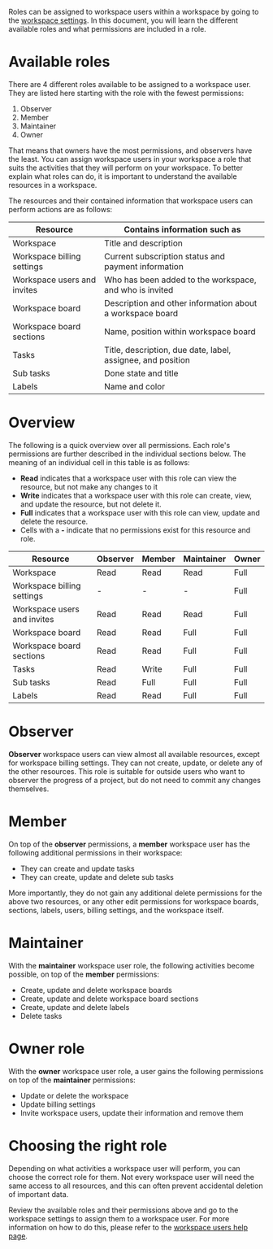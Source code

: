 Roles can be assigned to workspace users within a workspace by going to the
[workspace settings](/help/workspace-users#edit-a-workspace-users-permissions).
In this document, you will learn the different available roles and what
permissions are included in a role.

# Available roles

There are 4 different roles available to be assigned to a workspace user. They
are listed here starting with the role with the fewest permissions:

1. Observer
2. Member
3. Maintainer
4. Owner

That means that owners have the most permissions, and observers have the least.
You can assign workspace users in your workspace a role that suits the
activities that they will perform on your workspace. To better explain what
roles can do, it is important to understand the available resources in a
workspace.

The resources and their contained information that workspace users can perform
actions are as follows:

| Resource                    | Contains information such as                                |
| --------------------------- | ----------------------------------------------------------- |
| Workspace                   | Title and description                                       |
| Workspace billing settings  | Current subscription status and payment information         |
| Workspace users and invites | Who has been added to the workspace, and who is invited     |
| Workspace board             | Description and other information about a workspace board   |
| Workspace board sections    | Name, position within workspace board                       |
| Tasks                       | Title, description, due date, label, assignee, and position |
| Sub tasks                   | Done state and title                                        |
| Labels                      | Name and color                                              |

# Overview

The following is a quick overview over all permissions. Each role's permissions
are further described in the individual sections below. The meaning of an
individual cell in this table is as follows:

- **Read** indicates that a workspace user with this role can view the
  resource, but not make any changes to it
- **Write** indicates that a workspace user with this role can create, view,
  and update the resource, but not delete it.
- **Full** indicates that a workspace user with this role can view, update and
  delete the resource.
- Cells with a **-** indicate that no permissions exist for this resource and
  role.

| Resource                    | Observer | Member | Maintainer | Owner |
| --------------------------- | -------- | ------ | ---------- | ----- |
| Workspace                   | Read     | Read   | Read       | Full  |
| Workspace billing settings  | -        | -      | -          | Full  |
| Workspace users and invites | Read     | Read   | Read       | Full  |
| Workspace board             | Read     | Read   | Full       | Full  |
| Workspace board sections    | Read     | Read   | Full       | Full  |
| Tasks                       | Read     | Write  | Full       | Full  |
| Sub tasks                   | Read     | Full   | Full       | Full  |
| Labels                      | Read     | Read   | Full       | Full  |

# Observer

**Observer** workspace users can view almost all available resources, except
for workspace billing settings. They can not create, update, or delete any of
the other resources. This role is suitable for outside users who want to
observer the progress of a project, but do not need to commit any changes
themselves.

# Member

On top of the **observer** permissions, a **member** workspace user has the
following additional permissions in their workspace:

- They can create and update tasks
- They can create, update and delete sub tasks

More importantly, they do not gain any additional delete permissions for the
above two resources, or any other edit permissions for workspace boards,
sections, labels, users, billing settings, and the workspace itself.

# Maintainer

With the **maintainer** workspace user role, the following activities become
possible, on top of the **member** permissions:

- Create, update and delete workspace boards
- Create, update and delete workspace board sections
- Create, update and delete labels
- Delete tasks

# Owner role

With the **owner** workspace user role, a user gains the following permissions
on top of the **maintainer** permissions:

- Update or delete the workspace
- Update billing settings
- Invite workspace users, update their information and remove them

# Choosing the right role

Depending on what activities a workspace user will perform, you can choose the
correct role for them. Not every workspace user will need the same access to
all resources, and this can often prevent accidental deletion of important
data.

Review the available roles and their permissions above and go to the workspace
settings to assign them to a workspace user. For more information on how to do
this, please refer to the [workspace users help
page](/help/workspace-users#edit-a-workspace-users-permissions).
